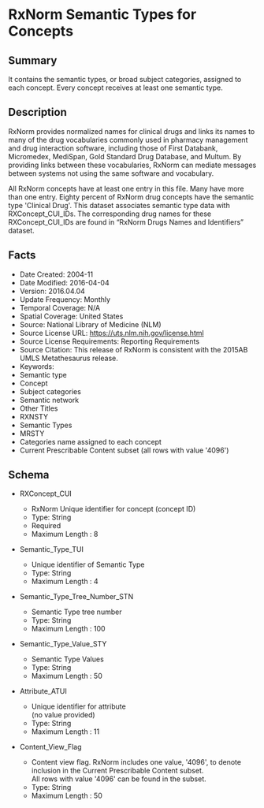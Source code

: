 # RxNorm Semantic Types for Concepts

## Summary
It contains the semantic types, or broad subject categories, assigned to each concept. Every concept receives at least one semantic type.

## Description
RxNorm provides normalized names for clinical drugs and links its names to many of the drug vocabularies commonly used in pharmacy management and drug interaction software, including those of First Databank, Micromedex, MediSpan, Gold Standard Drug Database, and Multum. By providing links between these vocabularies, RxNorm can mediate messages between systems not using the same software and vocabulary.

All RxNorm concepts have at least one entry in this file. Many have more than one entry. Eighty percent of RxNorm drug concepts have the semantic type 'Clinical Drug'. This dataset associates semantic type data with RXConcept_CUI_IDs. The corresponding drug names for these RXConcept_CUI_IDs are found in “RxNorm Drugs Names and Identifiers” dataset.

## Facts
- Date Created: 2004-11
- Date Modified: 2016-04-04
- Version: 2016.04.04
- Update Frequency: Monthly
- Temporal Coverage: N/A
- Spatial Coverage: United States
- Source: National Library of Medicine (NLM)
- Source License URL: https://uts.nlm.nih.gov/license.html
- Source License Requirements: Reporting Requirements
- Source Citation: This release of RxNorm is consistent with the 2015AB UMLS Metathesaurus release.
- Keywords: 
 - Semantic type
 - Concept
 - Subject categories
 - Semantic network
- Other Titles
 - RXNSTY
 - Semantic Types
 - MRSTY
 - Categories name assigned to each concept
 - Current Prescribable Content subset (all rows with value '4096')

## Schema
- RXConcept_CUI
  - RxNorm Unique identifier for concept (concept ID)
  - Type: String
  - Required
  - Maximum Length : 8
  
- Semantic_Type_TUI
  - Unique identifier of Semantic Type
  - Type: String
  - Maximum Length : 4

- Semantic_Type_Tree_Number_STN
  - Semantic Type tree number
  - Type: String
  - Maximum Length : 100

- Semantic_Type_Value_STY
  - Semantic Type Values
  - Type: String
  - Maximum Length : 50

- Attribute_ATUI
  - Unique identifier for attribute  
  (no value provided)
  - Type: String
  - Maximum Length : 11
  
- Content_View_Flag
  - Content view flag. RxNorm includes one value, '4096', to denote inclusion in the Current Prescribable Content subset.  
  All rows with value '4096' can be found in the subset.
  - Type: String
  - Maximum Length : 50
